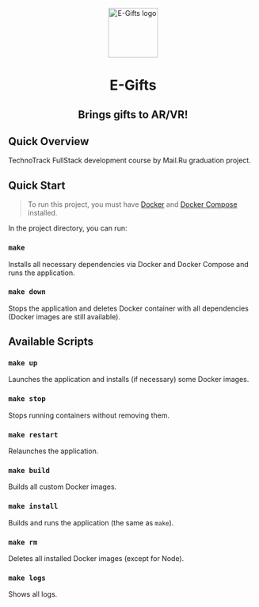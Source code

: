 <p align="center">
  <img alt="E-Gifts logo" src="docs/logos/transparent.png.png" width="100px" />
  <h1 align="center">E-Gifts</h1>
  <h2 align="center">Brings gifts to AR/VR!</h2>
</p>

## Quick Overview

TechnoTrack FullStack development course by Mail.Ru graduation project.

## Quick Start

> To run this project, you must have [Docker](https://docs.docker.com/install/linux/docker-ce/ubuntu/) and [Docker Compose](https://docs.docker.com/compose/install/) installed.

In the project directory, you can run:

### `make`

Installs all necessary dependencies via Docker and Docker Compose and runs the application.

### `make down`

Stops the application and deletes Docker container with all dependencies (Docker images are still available).

## Available Scripts

### `make up`

Launches the application and installs (if necessary) some Docker images.

### `make stop`

Stops running containers without removing them.

### `make restart`

Relaunches the application.

### `make build`

Builds all custom Docker images.

### `make install`

Builds and runs the application (the same as `make`).

### `make rm`

Deletes all installed Docker images (except for Node).

### `make logs`

Shows all logs.
